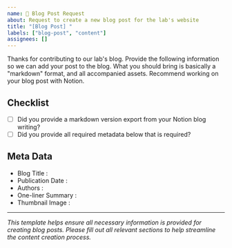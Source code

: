 ```yaml
---
name: 📝 Blog Post Request
about: Request to create a new blog post for the lab's website
title: "[Blog Post] "
labels: ["blog-post", "content"]
assignees: []
---
```


Thanks for contributing to our lab's blog. Provide the following information so we can add your post to the blog.  What you should bring is basically a "markdown" format, and all accompanied assets. Recommend working on your blog post with Notion. 

## Checklist 
- [ ] Did you provide a markdown version export from your Notion blog writing? 
- [ ] Did you provide all required metadata below that is required? 

## Meta Data 

- Blog Title : 
- Publication Date : 
- Authors : 
- One-liner Summary : 
- Thumbnail Image : 

---
*This template helps ensure all necessary information is provided for creating blog posts. Please fill out all relevant sections to help streamline the content creation process.* 